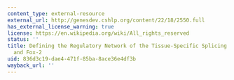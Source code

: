 ```yaml
---
content_type: external-resource
external_url: http://genesdev.cshlp.org/content/22/18/2550.full
has_external_license_warning: true
license: https://en.wikipedia.org/wiki/All_rights_reserved
status: ''
title: Defining the Regulatory Network of the Tissue-Specific Splicing Factors Fox-1
  and Fox-2
uid: 836d3c19-dae4-471f-85ba-8ace36e4df3b
wayback_url: ''
---
```

